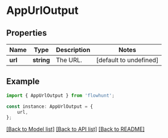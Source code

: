 # AppUrlOutput


## Properties

Name | Type | Description | Notes
------------ | ------------- | ------------- | -------------
**url** | **string** | The URL. | [default to undefined]

## Example

```typescript
import { AppUrlOutput } from 'flowhunt';

const instance: AppUrlOutput = {
    url,
};
```

[[Back to Model list]](../README.md#documentation-for-models) [[Back to API list]](../README.md#documentation-for-api-endpoints) [[Back to README]](../README.md)
